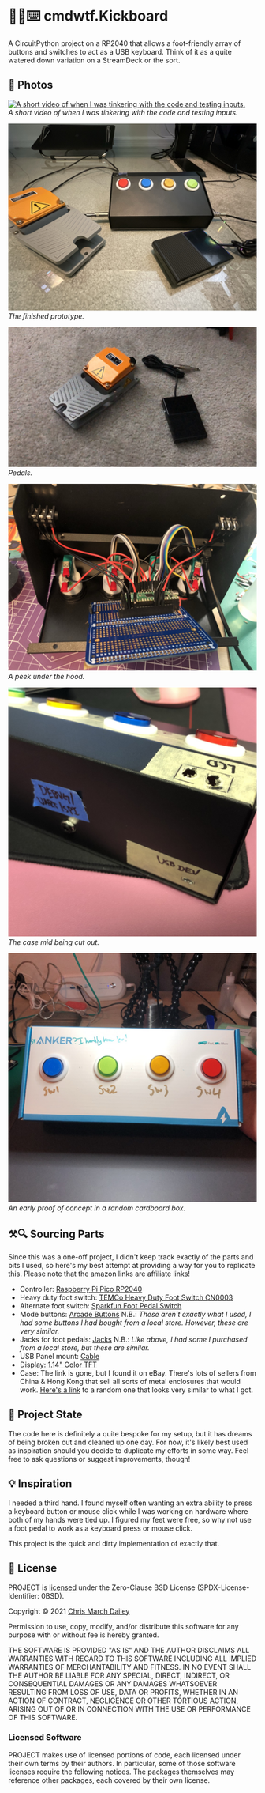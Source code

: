 # 🦶🏻⌨️ cmdwtf.Kickboard
A CircuitPython project on a RP2040 that allows a foot-friendly array of buttons and switches to act as a USB keyboard. Think of it as a quite watered down variation on a StreamDeck or the sort.

## 🌄 Photos

[![A short video of when I was tinkering with the code and testing inputs.](http://img.youtube.com/vi/LfTv5-k_ZrU/0.jpg)](http://www.youtube.com/watch?v=LfTv5-k_ZrU "A short video of when I was tinkering with the code and testing inputs.")  
_A short video of when I was tinkering with the code and testing inputs._

![The finished prototype.](.meta/final.jpg "The finished prototype.")  
_The finished prototype._

![Pedals.](.meta/pedals.jpg "Pedals.")  
_Pedals._

![A peek under the hood.](.meta/brains1.jpg "A peek under the hood.")  
_A peek under the hood._

![The case mid being cut out.](.meta/build-case2.jpg "The case mid being cut out.")  
_The case mid being cut out._

![An early proof of concept in a random cardboard box.](.meta/poc0.jpg "An early proof of concept in a random cardboard box.")  
_An early proof of concept in a random cardboard box._


## ⚒️🔍 Sourcing Parts
Since this was a one-off project, I didn't keep track exactly of the parts and bits I used, so here's my best attempt at providing a way for you to replicate this. Please note that the amazon links are affiliate links!

- Controller: [Raspberry Pi Pico RP2040](https://www.adafruit.com/product/4864)
- Heavy duty foot switch: [TEMCo Heavy Duty Foot Switch CN0003](https://www.amazon.com/gp/product/B00EF9D2DY?ie=UTF8&psc=1&linkCode=ll1&tag=cmd0ed-20&linkId=7f0021d9e80712f2afc129aec0984af1&language=en_US&ref_=as_li_ss_tl)
- Alternate foot switch: [Sparkfun Foot Pedal Switch](https://www.sparkfun.com/products/11192)
- Mode buttons: [Arcade Buttons](https://www.amazon.com/EG-STARTS-Arcade-Buttons-Multicade/dp/B01M0XPWGG?&linkCode=ll1&tag=cmd0ed-20&linkId=893dd811eadaf1b28924fe3e9bf02214&language=en_US&ref_=as_li_ss_tl) N.B.: _These aren't exactly what I used, I had some buttons I had bought from a local store. However, these are *very* similar._
- Jacks for foot pedals: [Jacks](https://www.amazon.com/GLS-Audio-Jacks-Female-Panel/dp/B003HLW14W?&linkCode=ll1&tag=cmd0ed-20&linkId=17594ace505ab11792d19a8bd42c0ba0&language=en_US&ref_=as_li_ss_tl) N.B.: _Like above, I had some I purchased from a local store, but these are similar._
- USB Panel mount: [Cable](https://www.adafruit.com/product/3258)
- Display: [1.14" Color TFT](https://www.adafruit.com/product/4383)
- Case: The link is gone, but I found it on eBay. There's lots of sellers from China & Hong Kong that sell all sorts of metal enclosures that would work. [Here's a link](https://www.ebay.com/itm/254669390727) to a random one that looks very similar to what I got.

## 🔰 Project State
The code here is definitely a quite bespoke for my setup, but it has dreams of being broken out and cleaned up one day. For now, it's likely best used as inspiration should you decide to duplicate my efforts in some way. Feel free to ask questions or suggest improvements, though!

## 💡 Inspiration
I needed a third hand. I found myself often wanting an extra ability to press a keyboard button or mouse click while I was working on hardware where both of my hands were tied up. I figured my feet were free, so why not use a foot pedal to work as a keyboard press or mouse click.

This project is the quick and dirty implementation of exactly that.

## 📝 License
PROJECT is [licensed](./LICENSE) under the Zero-Clause BSD License (SPDX-License-Identifier: 0BSD).

Copyright © 2021 [Chris March Dailey](https://cmd.wtf)

Permission to use, copy, modify, and/or distribute this software for any purpose with or without fee is hereby granted.

THE SOFTWARE IS PROVIDED "AS IS" AND THE AUTHOR DISCLAIMS ALL WARRANTIES WITH REGARD TO THIS SOFTWARE INCLUDING ALL IMPLIED WARRANTIES OF MERCHANTABILITY AND FITNESS. IN NO EVENT SHALL THE AUTHOR BE LIABLE FOR ANY SPECIAL, DIRECT, INDIRECT, OR CONSEQUENTIAL DAMAGES OR ANY DAMAGES WHATSOEVER RESULTING FROM LOSS OF USE, DATA OR PROFITS, WHETHER IN AN ACTION OF CONTRACT, NEGLIGENCE OR OTHER TORTIOUS ACTION, ARISING OUT OF OR IN CONNECTION WITH THE USE OR PERFORMANCE OF THIS SOFTWARE.

### Licensed Software
PROJECT makes use of licensed portions of code, each licensed under their own terms by their authors. In particular, some of those software licenses require the following notices. The packages themselves may reference other packages, each covered by their own license.
